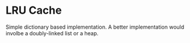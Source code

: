 # LRU Cache

Simple dictionary based implementation. A better implementation would involbe a doubly-linked list or a heap.
